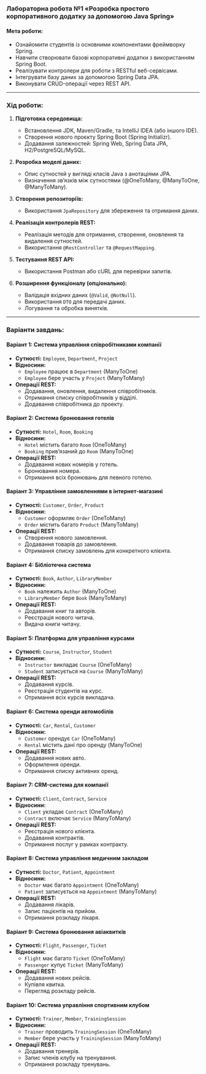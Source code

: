 ### **Лабораторна робота №1 «Розробка простого корпоративного додатку за допомогою Java Spring»**

#### **Мета роботи:**
- Ознайомити студентів із основними компонентами фреймворку Spring.
- Навчити створювати базові корпоративні додатки з використанням Spring Boot.
- Реалізувати контролери для роботи з RESTful веб-сервісами.
- Інтегрувати базу даних за допомогою Spring Data JPA.
- Виконувати CRUD-операції через REST API.

---

### **Хід роботи:**
1. **Підготовка середовища:**
   - Встановлення JDK, Maven/Gradle, та IntelliJ IDEA (або іншого IDE).
   - Створення нового проєкту Spring Boot (Spring Initializr).
   - Додавання залежностей: Spring Web, Spring Data JPA, H2/PostgreSQL/MySQL.

2. **Розробка моделі даних:**
   - Опис сутностей у вигляді класів Java з анотаціями JPA.
   - Визначення зв’язків між сутностями (@OneToMany, @ManyToOne, @ManyToMany).

3. **Створення репозиторіїв:**
   - Використання `JpaRepository` для збереження та отримання даних.

4. **Реалізація контролерів REST:**
   - Реалізація методів для отримання, створення, оновлення та видалення сутностей.
   - Використання `@RestController` та `@RequestMapping`.

5. **Тестування REST API:**
   - Використання Postman або cURL для перевірки запитів.

6. **Розширення функціоналу (опціонально):**
   - Валідація вхідних даних (`@Valid`, `@NotNull`).
   - Використання `DTO` для передачі даних.
   - Логування та обробка винятків.

---

### **Варіанти завдань:**

#### **Варіант 1: Система управління співробітниками компанії**
- **Сутності:** `Employee`, `Department`, `Project`
- **Відносини:** 
  - `Employee` працює в `Department` (ManyToOne)
  - `Employee` бере участь у `Project` (ManyToMany)
- **Операції REST:**
  - Додавання, оновлення, видалення співробітників.
  - Отримання списку співробітників у відділі.
  - Додавання співробітника до проекту.

#### **Варіант 2: Система бронювання готелів**
- **Сутності:** `Hotel`, `Room`, `Booking`
- **Відносини:** 
  - `Hotel` містить багато `Room` (OneToMany)
  - `Booking` прив’язаний до `Room` (ManyToOne)
- **Операції REST:**
  - Додавання нових номерів у готель.
  - Бронювання номера.
  - Отримання всіх бронювань для певного готелю.

#### **Варіант 3: Управління замовленнями в інтернет-магазині**
- **Сутності:** `Customer`, `Order`, `Product`
- **Відносини:** 
  - `Customer` оформляє `Order` (OneToMany)
  - `Order` містить багато `Product` (ManyToMany)
- **Операції REST:**
  - Створення нового замовлення.
  - Додавання товарів до замовлення.
  - Отримання списку замовлень для конкретного клієнта.

#### **Варіант 4: Бібліотечна система**
- **Сутності:** `Book`, `Author`, `LibraryMember`
- **Відносини:** 
  - `Book` належить `Author` (ManyToOne)
  - `LibraryMember` бере `Book` (ManyToMany)
- **Операції REST:**
  - Додавання книг та авторів.
  - Реєстрація нового читача.
  - Видача книги читачу.

#### **Варіант 5: Платформа для управління курсами**
- **Сутності:** `Course`, `Instructor`, `Student`
- **Відносини:** 
  - `Instructor` викладає `Course` (OneToMany)
  - `Student` записується на `Course` (ManyToMany)
- **Операції REST:**
  - Додавання курсів.
  - Реєстрація студентів на курс.
  - Отримання всіх курсів викладача.

#### **Варіант 6: Система оренди автомобілів**
- **Сутності:** `Car`, `Rental`, `Customer`
- **Відносини:** 
  - `Customer` орендує `Car` (OneToMany)
  - `Rental` містить дані про оренду (ManyToOne)
- **Операції REST:**
  - Додавання нових авто.
  - Оформлення оренди.
  - Отримання списку активних оренд.

#### **Варіант 7: CRM-система для компанії**
- **Сутності:** `Client`, `Contract`, `Service`
- **Відносини:** 
  - `Client` укладає `Contract` (OneToMany)
  - `Contract` включає `Service` (ManyToMany)
- **Операції REST:**
  - Реєстрація нового клієнта.
  - Додавання контрактів.
  - Отримання послуг у рамках контракту.

#### **Варіант 8: Система управління медичним закладом**
- **Сутності:** `Doctor`, `Patient`, `Appointment`
- **Відносини:** 
  - `Doctor` має багато `Appointment` (OneToMany)
  - `Patient` записується на `Appointment` (ManyToMany)
- **Операції REST:**
  - Додавання лікарів.
  - Запис пацієнтів на прийом.
  - Отримання розкладу лікаря.

#### **Варіант 9: Система бронювання авіаквитків**
- **Сутності:** `Flight`, `Passenger`, `Ticket`
- **Відносини:** 
  - `Flight` має багато `Ticket` (OneToMany)
  - `Passenger` купує `Ticket` (ManyToMany)
- **Операції REST:**
  - Додавання нових рейсів.
  - Купівля квитка.
  - Перегляд розкладу рейсів.

#### **Варіант 10: Система управління спортивним клубом**
- **Сутності:** `Trainer`, `Member`, `TrainingSession`
- **Відносини:** 
  - `Trainer` проводить `TrainingSession` (OneToMany)
  - `Member` бере участь у `TrainingSession` (ManyToMany)
- **Операції REST:**
  - Додавання тренерів.
  - Запис членів клубу на тренування.
  - Отримання розкладу тренувань.
